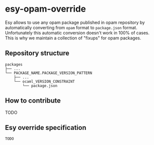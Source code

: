 # esy-opam-override

Esy allows to use any opam package published in opam repository by automatically
converting from `opam` format to `package.json` format. Unfortunately this
automatic conversion doesn't work in 100% of cases. This is why we maintain a
collection of "fixups" for opam packages.

## Repository structure

```
packages
├── ...
└── PACKAGE_NAME.PACKAGE_VERSION_PATTERN
    ├── ...
    └── ocaml_VERSION_CONSTRAINT
        └── package.json
```

## How to contribute

TODO

## Esy override specification

```
TODO
```
